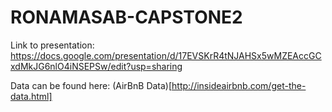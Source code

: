 # RONAMASAB-CAPSTONE2






Link to presentation: https://docs.google.com/presentation/d/17EVSKrR4tNJAHSx5wMZEAccGCxdMkJG6nlO4iNSEPSw/edit?usp=sharing

Data can be found here: (AirBnB Data)[http://insideairbnb.com/get-the-data.html]
